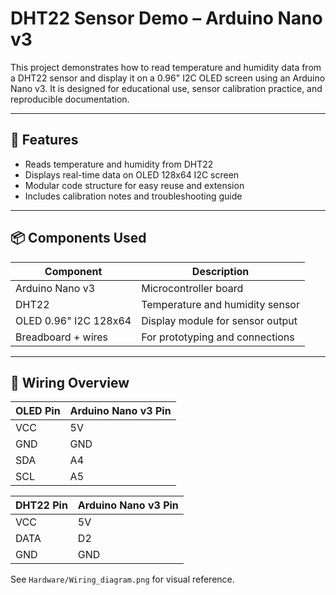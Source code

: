 # DHT22 Sensor Demo – Arduino Nano v3

This project demonstrates how to read temperature and humidity data from a DHT22 sensor and display it on a 0.96" I2C OLED screen using an Arduino Nano v3. It is designed for educational use, sensor calibration practice, and reproducible documentation.

---

## 🧩 Features

- Reads temperature and humidity from DHT22
- Displays real-time data on OLED 128x64 I2C screen
- Modular code structure for easy reuse and extension
- Includes calibration notes and troubleshooting guide

---

## 📦 Components Used

| Component             | Description                          |
|-----------------------|--------------------------------------|
| Arduino Nano v3       | Microcontroller board                |
| DHT22                 | Temperature and humidity sensor      |
| OLED 0.96" I2C 128x64 | Display module for sensor output     |
| Breadboard + wires    | For prototyping and connections      |

---

## 🔌 Wiring Overview

| OLED Pin | Arduino Nano v3 Pin |
|----------|---------------------|
| VCC      | 5V                  |
| GND      | GND                 |
| SDA      | A4                  |
| SCL      | A5                  |

| DHT22 Pin | Arduino Nano v3 Pin |
|-----------|---------------------|
| VCC       | 5V                  |
| DATA      | D2                  |
| GND       | GND                 |

See `Hardware/Wiring_diagram.png` for visual reference.


